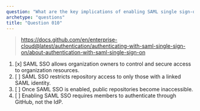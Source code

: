 ```yaml
---
question: "What are the key implications of enabling SAML single sign-on (SSO) for an organization in GitHub Enterprise Cloud?"
archetype: "questions"
title: "Question 010"
---
```


> https://docs.github.com/en/enterprise-cloud@latest/authentication/authenticating-with-saml-single-sign-on/about-authentication-with-saml-single-sign-on
1. [x] SAML SSO allows organization owners to control and secure access to organization resources.
1. [ ] SAML SSO restricts repository access to only those with a linked SAML identity.
1. [ ] Once SAML SSO is enabled, public repositories become inaccessible.
1. [ ] Enabling SAML SSO requires members to authenticate through GitHub, not the IdP.
